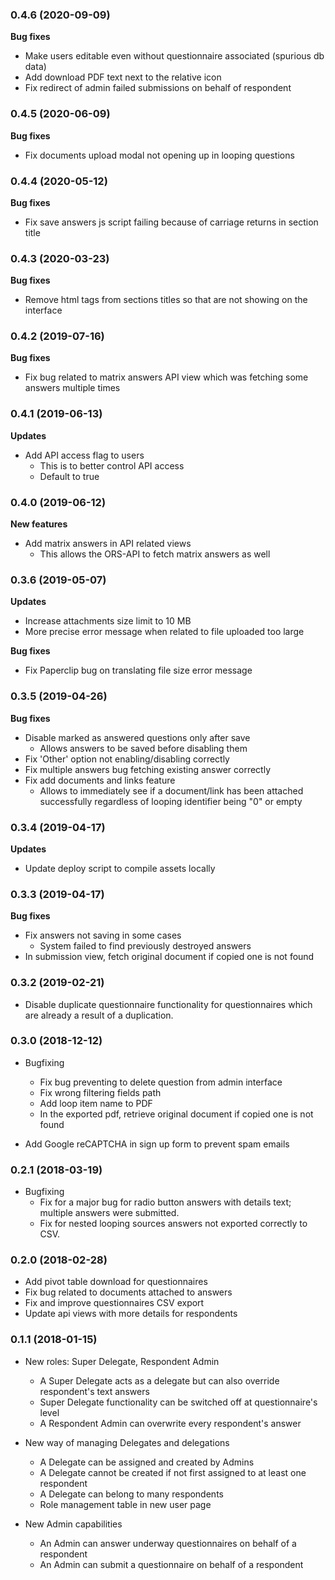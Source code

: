 ### 0.4.6 (2020-09-09)

**Bug fixes**

* Make users editable even without questionnaire associated (spurious db data)
* Add download PDF text next to the relative icon
* Fix redirect of admin failed submissions on behalf of respondent

### 0.4.5 (2020-06-09)

**Bug fixes**

* Fix documents upload modal not opening up in looping questions

### 0.4.4 (2020-05-12)

**Bug fixes**

* Fix save answers js script failing because of carriage returns in section title

### 0.4.3 (2020-03-23)

**Bug fixes**

* Remove html tags from sections titles so that are not showing on the interface

### 0.4.2 (2019-07-16)

**Bug fixes**

* Fix bug related to matrix answers API view which was fetching some answers multiple times

### 0.4.1 (2019-06-13)

**Updates**

* Add API access flag to users
  - This is to better control API access
  - Default to true

### 0.4.0 (2019-06-12)

**New features**

* Add matrix answers in API related views
  - This allows the ORS-API to fetch matrix answers as well

### 0.3.6 (2019-05-07)

**Updates**

* Increase attachments size limit to 10 MB
* More precise error message when related to file uploaded too large

**Bug fixes**

* Fix Paperclip bug on translating file size error message

### 0.3.5 (2019-04-26)

**Bug fixes**

* Disable marked as answered questions only after save
  - Allows answers to be saved before disabling them
* Fix 'Other' option not enabling/disabling correctly
* Fix multiple answers bug fetching existing answer correctly
* Fix add documents and links feature
  - Allows to immediately see if a document/link has been attached successfully regardless of looping identifier being "0" or empty

### 0.3.4 (2019-04-17)

**Updates**

* Update deploy script to compile assets locally

### 0.3.3 (2019-04-17)

**Bug fixes**

* Fix answers not saving in some cases
  - System failed to find previously destroyed answers
* In submission view, fetch original document if copied one is not found

### 0.3.2 (2019-02-21)

* Disable duplicate questionnaire functionality for questionnaires which are already a result of a duplication.

### 0.3.0 (2018-12-12)

* Bugfixing
  - Fix bug preventing to delete question from admin interface
  - Fix wrong filtering fields path
  - Add loop item name to PDF
  - In the exported pdf, retrieve original document if copied one is not found

* Add Google reCAPTCHA in sign up form to prevent spam emails

### 0.2.1 (2018-03-19)
* Bugfixing
  - Fix for a major bug for radio button answers with details text; multiple answers were submitted.
  - Fix for nested looping sources answers not exported correctly to CSV.

### 0.2.0 (2018-02-28)

* Add pivot table download for questionnaires
* Fix bug related to documents attached to answers
* Fix and improve questionnaires CSV export
* Update api views with more details for respondents

### 0.1.1 (2018-01-15)

* New roles: Super Delegate, Respondent Admin
  - A Super Delegate acts as a delegate but can also override respondent's text answers
  - Super Delegate functionality can be switched off at questionnaire's level
  - A Respondent Admin can overwrite every respondent's answer

* New way of managing Delegates and delegations
  - A Delegate can be assigned and created by Admins
  - A Delegate cannot be created if not first assigned to at least one respondent
  - A Delegate can belong to many respondents
  - Role management table in new user page

* New Admin capabilities
  - An Admin can answer underway questionnaires on behalf of a respondent
  - An Admin can submit a questionnaire on behalf of a respondent
